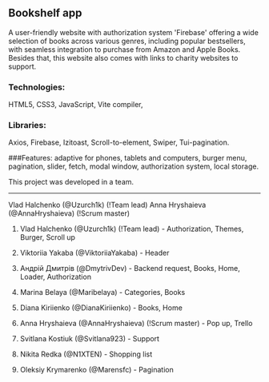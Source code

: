 ## Bookshelf app
A user-friendly website with authorization system 'Firebase' offering a wide selection of books across various genres, including popular bestsellers, with seamless integration to purchase from Amazon and Apple Books. Besides that, this website also comes with links to charity websites to support. 

### Technologies: 
HTML5, CSS3, JavaScript, Vite compiler, 

### Libraries: 
Axios, Firebase, Izitoast, Scroll-to-element, Swiper, Tui-pagination.

###Features: 
adaptive for phones, tablets and computers, burger menu, pagination, slider, fetch, modal window, authorization system, local storage.

This project was developed in a team.

---

Vlad Halchenko (@Uzurch1k) (!Team lead)
Anna Hryshaieva (@AnnaHryshaieva) (!Scrum master)

1. Vlad Halchenko (@Uzurch1k) (!Team lead) - Authorization, Themes, Burger, Scroll up

2. Viktoriia Yakaba (@ViktoriiaYakaba) - Header

4. Андрій Дмитрів (@DmytrivDev) - Backend request, Books, Home, Loader, Authorization

5. Marina Belaya (@Maribelaya) - Categories, Books

6. Diana Kiriienko (@DianaKiriienko) - Books, Home

7. Anna Hryshaieva (@AnnaHryshaieva) (!Scrum master) - Pop up, Trello

8. Svitlana Kostiuk (@Svitlana923) - Support

9. Nikita Redka (@N1XTEN) - Shopping list

10. Oleksiy Krymarenko (@Marensfc) - Pagination
